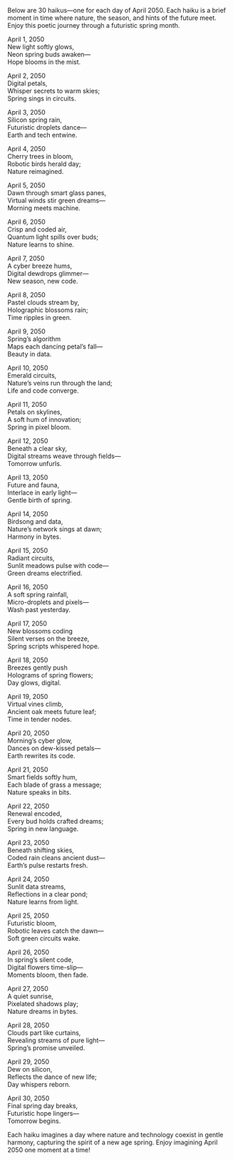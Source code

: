 Below are 30 haikus—one for each day of April 2050. Each haiku is a brief moment in time where nature, the season, and hints of the future meet. Enjoy this poetic journey through a futuristic spring month.

April 1, 2050  
New light softly glows,  
Neon spring buds awaken—  
Hope blooms in the mist.

April 2, 2050  
Digital petals,  
Whisper secrets to warm skies;  
Spring sings in circuits.

April 3, 2050  
Silicon spring rain,  
Futuristic droplets dance—  
Earth and tech entwine.

April 4, 2050  
Cherry trees in bloom,  
Robotic birds herald day;  
Nature reimagined.

April 5, 2050  
Dawn through smart glass panes,  
Virtual winds stir green dreams—  
Morning meets machine.

April 6, 2050  
Crisp and coded air,  
Quantum light spills over buds;  
Nature learns to shine.

April 7, 2050  
A cyber breeze hums,  
Digital dewdrops glimmer—  
New season, new code.

April 8, 2050  
Pastel clouds stream by,  
Holographic blossoms rain;  
Time ripples in green.

April 9, 2050  
Spring’s algorithm  
Maps each dancing petal’s fall—  
Beauty in data.

April 10, 2050  
Emerald circuits,  
Nature’s veins run through the land;  
Life and code converge.

April 11, 2050  
Petals on skylines,  
A soft hum of innovation;  
Spring in pixel bloom.

April 12, 2050  
Beneath a clear sky,  
Digital streams weave through fields—  
Tomorrow unfurls.

April 13, 2050  
Future and fauna,  
Interlace in early light—  
Gentle birth of spring.

April 14, 2050  
Birdsong and data,  
Nature’s network sings at dawn;  
Harmony in bytes.

April 15, 2050  
Radiant circuits,  
Sunlit meadows pulse with code—  
Green dreams electrified.

April 16, 2050  
A soft spring rainfall,  
Micro-droplets and pixels—  
Wash past yesterday.

April 17, 2050  
New blossoms coding  
Silent verses on the breeze,  
Spring scripts whispered hope.

April 18, 2050  
Breezes gently push  
Holograms of spring flowers;  
Day glows, digital.

April 19, 2050  
Virtual vines climb,  
Ancient oak meets future leaf;  
Time in tender nodes.

April 20, 2050  
Morning’s cyber glow,  
Dances on dew-kissed petals—  
Earth rewrites its code.

April 21, 2050  
Smart fields softly hum,  
Each blade of grass a message;  
Nature speaks in bits.

April 22, 2050  
Renewal encoded,  
Every bud holds crafted dreams;  
Spring in new language.

April 23, 2050  
Beneath shifting skies,  
Coded rain cleans ancient dust—  
Earth’s pulse restarts fresh.

April 24, 2050  
Sunlit data streams,  
Reflections in a clear pond;  
Nature learns from light.

April 25, 2050  
Futuristic bloom,  
Robotic leaves catch the dawn—  
Soft green circuits wake.

April 26, 2050  
In spring’s silent code,  
Digital flowers time-slip—  
Moments bloom, then fade.

April 27, 2050  
A quiet sunrise,  
Pixelated shadows play;  
Nature dreams in bytes.

April 28, 2050  
Clouds part like curtains,  
Revealing streams of pure light—  
Spring’s promise unveiled.

April 29, 2050  
Dew on silicon,  
Reflects the dance of new life;  
Day whispers reborn.

April 30, 2050  
Final spring day breaks,  
Futuristic hope lingers—  
Tomorrow begins.

Each haiku imagines a day where nature and technology coexist in gentle harmony, capturing the spirit of a new age spring. Enjoy imagining April 2050 one moment at a time!
